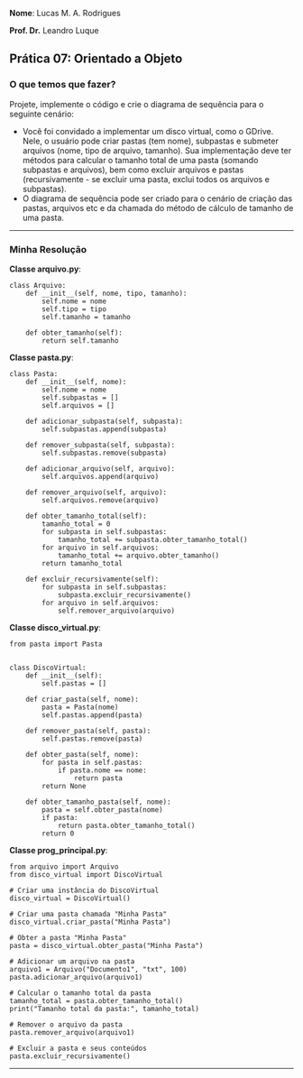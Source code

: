 __Nome__: Lucas M. A. Rodrigues

__Prof. Dr.__ Leandro Luque

## Prática 07: Orientado a Objeto

### O que temos que fazer? 
Projete, implemente o código e crie o diagrama de sequência para o seguinte cenário:
* Você foi convidado a implementar um disco virtual, como o GDrive. Nele, o usuário pode criar pastas (tem nome), subpastas e submeter arquivos (nome, tipo de arquivo, tamanho). Sua implementação deve ter métodos para calcular o tamanho total de uma pasta (somando subpastas e arquivos), bem como excluir arquivos e pastas (recursivamente - se excluir uma pasta, exclui todos os arquivos e subpastas).
* O diagrama de sequência pode ser criado para o cenário de criação das pastas, arquivos etc e da chamada do método de cálculo de tamanho de uma pasta.

***
### Minha Resolução 
__Classe arquivo.py__:
```
class Arquivo:
    def __init__(self, nome, tipo, tamanho):
        self.nome = nome
        self.tipo = tipo
        self.tamanho = tamanho

    def obter_tamanho(self):
        return self.tamanho
```
__Classe pasta.py__:
```
class Pasta:
    def __init__(self, nome):
        self.nome = nome
        self.subpastas = []
        self.arquivos = []

    def adicionar_subpasta(self, subpasta):
        self.subpastas.append(subpasta)

    def remover_subpasta(self, subpasta):
        self.subpastas.remove(subpasta)

    def adicionar_arquivo(self, arquivo):
        self.arquivos.append(arquivo)

    def remover_arquivo(self, arquivo):
        self.arquivos.remove(arquivo)

    def obter_tamanho_total(self):
        tamanho_total = 0
        for subpasta in self.subpastas:
            tamanho_total += subpasta.obter_tamanho_total()
        for arquivo in self.arquivos:
            tamanho_total += arquivo.obter_tamanho()
        return tamanho_total

    def excluir_recursivamente(self):
        for subpasta in self.subpastas:
            subpasta.excluir_recursivamente()
        for arquivo in self.arquivos:
            self.remover_arquivo(arquivo)
```
__Classe disco_virtual.py__:
```
from pasta import Pasta


class DiscoVirtual:
    def __init__(self):
        self.pastas = []

    def criar_pasta(self, nome):
        pasta = Pasta(nome)
        self.pastas.append(pasta)

    def remover_pasta(self, pasta):
        self.pastas.remove(pasta)

    def obter_pasta(self, nome):
        for pasta in self.pastas:
            if pasta.nome == nome:
                return pasta
        return None

    def obter_tamanho_pasta(self, nome):
        pasta = self.obter_pasta(nome)
        if pasta:
            return pasta.obter_tamanho_total()
        return 0
```
__Classe prog_principal.py__:
```
from arquivo import Arquivo
from disco_virtual import DiscoVirtual

# Criar uma instância do DiscoVirtual
disco_virtual = DiscoVirtual()

# Criar uma pasta chamada "Minha Pasta"
disco_virtual.criar_pasta("Minha Pasta")

# Obter a pasta "Minha Pasta"
pasta = disco_virtual.obter_pasta("Minha Pasta")

# Adicionar um arquivo na pasta
arquivo1 = Arquivo("Documento1", "txt", 100)
pasta.adicionar_arquivo(arquivo1)

# Calcular o tamanho total da pasta
tamanho_total = pasta.obter_tamanho_total()
print("Tamanho total da pasta:", tamanho_total)

# Remover o arquivo da pasta
pasta.remover_arquivo(arquivo1)

# Excluir a pasta e seus conteúdos
pasta.excluir_recursivamente()
```
***

